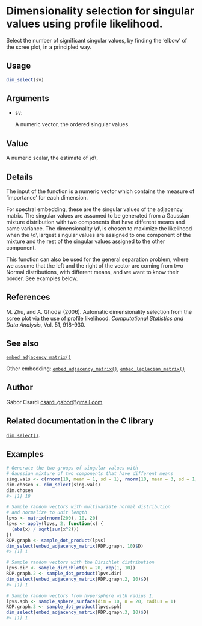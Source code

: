 # Dimensionality selection for singular values using profile likelihood.

Select the number of significant singular values, by finding the ‘elbow’
of the scree plot, in a principled way.

## Usage

``` r
dim_select(sv)
```

## Arguments

- sv:

  A numeric vector, the ordered singular values.

## Value

A numeric scalar, the estimate of \\d\\.

## Details

The input of the function is a numeric vector which contains the measure
of ‘importance’ for each dimension.

For spectral embedding, these are the singular values of the adjacency
matrix. The singular values are assumed to be generated from a Gaussian
mixture distribution with two components that have different means and
same variance. The dimensionality \\d\\ is chosen to maximize the
likelihood when the \\d\\ largest singular values are assigned to one
component of the mixture and the rest of the singular values assigned to
the other component.

This function can also be used for the general separation problem, where
we assume that the left and the right of the vector are coming from two
Normal distributions, with different means, and we want to know their
border. See examples below.

## References

M. Zhu, and A. Ghodsi (2006). Automatic dimensionality selection from
the scree plot via the use of profile likelihood. *Computational
Statistics and Data Analysis*, Vol. 51, 918–930.

## See also

[`embed_adjacency_matrix()`](https://r.igraph.org/reference/embed_adjacency_matrix.md)

Other embedding:
[`embed_adjacency_matrix()`](https://r.igraph.org/reference/embed_adjacency_matrix.md),
[`embed_laplacian_matrix()`](https://r.igraph.org/reference/embed_laplacian_matrix.md)

## Author

Gabor Csardi <csardi.gabor@gmail.com>

## Related documentation in the C library

[`dim_select()`](https://igraph.org/c/html/latest/igraph-Embedding.html#igraph_dim_select).

## Examples

``` r
# Generate the two groups of singular values with
# Gaussian mixture of two components that have different means
sing.vals <- c(rnorm(10, mean = 1, sd = 1), rnorm(10, mean = 3, sd = 1))
dim.chosen <- dim_select(sing.vals)
dim.chosen
#> [1] 18

# Sample random vectors with multivariate normal distribution
# and normalize to unit length
lpvs <- matrix(rnorm(200), 10, 20)
lpvs <- apply(lpvs, 2, function(x) {
  (abs(x) / sqrt(sum(x^2)))
})
RDP.graph <- sample_dot_product(lpvs)
dim_select(embed_adjacency_matrix(RDP.graph, 10)$D)
#> [1] 1

# Sample random vectors with the Dirichlet distribution
lpvs.dir <- sample_dirichlet(n = 20, rep(1, 10))
RDP.graph.2 <- sample_dot_product(lpvs.dir)
dim_select(embed_adjacency_matrix(RDP.graph.2, 10)$D)
#> [1] 1

# Sample random vectors from hypersphere with radius 1.
lpvs.sph <- sample_sphere_surface(dim = 10, n = 20, radius = 1)
RDP.graph.3 <- sample_dot_product(lpvs.sph)
dim_select(embed_adjacency_matrix(RDP.graph.3, 10)$D)
#> [1] 1
```
